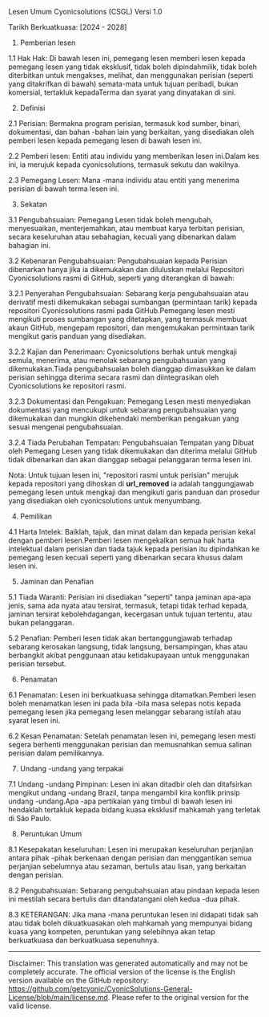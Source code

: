Lesen Umum Cyonicsolutions (CSGL)
Versi 1.0

Tarikh Berkuatkuasa: [2024 - 2028]

1. Pemberian lesen

1.1 Hak Hak: Di bawah lesen ini, pemegang lesen memberi lesen kepada pemegang lesen yang tidak eksklusif, tidak boleh dipindahmilik, tidak boleh diterbitkan untuk mengakses, melihat, dan menggunakan perisian (seperti yang ditakrifkan di bawah) semata-mata untuk tujuan peribadi, bukan komersial, tertakluk kepadaTerma dan syarat yang dinyatakan di sini.

2. Definisi

2.1 Perisian: Bermakna program perisian, termasuk kod sumber, binari, dokumentasi, dan bahan -bahan lain yang berkaitan, yang disediakan oleh pemberi lesen kepada pemegang lesen di bawah lesen ini.

2.2 Pemberi lesen: Entiti atau individu yang memberikan lesen ini.Dalam kes ini, ia merujuk kepada cyonicsolutions, termasuk sekutu dan wakilnya.

2.3 Pemegang Lesen: Mana -mana individu atau entiti yang menerima perisian di bawah terma lesen ini.

3. Sekatan

3.1 Pengubahsuaian: Pemegang Lesen tidak boleh mengubah, menyesuaikan, menterjemahkan, atau membuat karya terbitan perisian, secara keseluruhan atau sebahagian, kecuali yang dibenarkan dalam bahagian ini.

3.2 Kebenaran Pengubahsuaian: Pengubahsuaian kepada Perisian dibenarkan hanya jika ia dikemukakan dan diluluskan melalui Repositori Cyonicsolutions rasmi di GitHub, seperti yang diterangkan di bawah:

3.2.1 Penyerahan Pengubahsuaian: Sebarang kerja pengubahsuaian atau derivatif mesti dikemukakan sebagai sumbangan (permintaan tarik) kepada repositori Cyonicsolutions rasmi pada GitHub.Pemegang lesen mesti mengikuti proses sumbangan yang ditetapkan, yang termasuk membuat akaun GitHub, mengepam repositori, dan mengemukakan permintaan tarik mengikut garis panduan yang disediakan.

3.2.2 Kajian dan Penerimaan: Cyonicsolutions berhak untuk mengkaji semula, menerima, atau menolak sebarang pengubahsuaian yang dikemukakan.Tiada pengubahsuaian boleh dianggap dimasukkan ke dalam perisian sehingga diterima secara rasmi dan diintegrasikan oleh Cyonicsolutions ke repositori rasmi.

3.2.3 Dokumentasi dan Pengakuan: Pemegang Lesen mesti menyediakan dokumentasi yang mencukupi untuk sebarang pengubahsuaian yang dikemukakan dan mungkin dikehendaki memberikan pengakuan yang sesuai mengenai pengubahsuaian.

3.2.4 Tiada Perubahan Tempatan: Pengubahsuaian Tempatan yang Dibuat oleh Pemegang Lesen yang tidak dikemukakan dan diterima melalui GitHub tidak dibenarkan dan akan dianggap sebagai pelanggaran terma lesen ini.

Nota: Untuk tujuan lesen ini, "repositori rasmi untuk perisian" merujuk kepada repositori yang dihoskan di __url_removed__ ia adalah tanggungjawab pemegang lesen untuk mengkaji dan mengikuti garis panduan dan prosedur yang disediakan oleh cyonicsolutions untuk menyumbang.

4. Pemilikan

4.1 Harta Intelek: Baiklah, tajuk, dan minat dalam dan kepada perisian kekal dengan pemberi lesen.Pemberi lesen mengekalkan semua hak harta intelektual dalam perisian dan tiada tajuk kepada perisian itu dipindahkan ke pemegang lesen kecuali seperti yang dibenarkan secara khusus dalam lesen ini.

5. Jaminan dan Penafian

5.1 Tiada Waranti: Perisian ini disediakan "seperti" tanpa jaminan apa-apa jenis, sama ada nyata atau tersirat, termasuk, tetapi tidak terhad kepada, jaminan tersirat kebolehdagangan, kecergasan untuk tujuan tertentu, atau bukan pelanggaran.

5.2 Penafian: Pemberi lesen tidak akan bertanggungjawab terhadap sebarang kerosakan langsung, tidak langsung, bersampingan, khas atau berbangkit akibat penggunaan atau ketidakupayaan untuk menggunakan perisian tersebut.

6. Penamatan

6.1 Penamatan: Lesen ini berkuatkuasa sehingga ditamatkan.Pemberi lesen boleh menamatkan lesen ini pada bila -bila masa selepas notis kepada pemegang lesen jika pemegang lesen melanggar sebarang istilah atau syarat lesen ini.

6.2 Kesan Penamatan: Setelah penamatan lesen ini, pemegang lesen mesti segera berhenti menggunakan perisian dan memusnahkan semua salinan perisian dalam pemilikannya.

7. Undang -undang yang terpakai

7.1 Undang -undang Pimpinan: Lesen ini akan ditadbir oleh dan ditafsirkan mengikut undang -undang Brazil, tanpa mengambil kira konflik prinsip undang -undang.Apa -apa pertikaian yang timbul di bawah lesen ini hendaklah tertakluk kepada bidang kuasa eksklusif mahkamah yang terletak di São Paulo.

8. Peruntukan Umum

8.1 Kesepakatan keseluruhan: Lesen ini merupakan keseluruhan perjanjian antara pihak -pihak berkenaan dengan perisian dan menggantikan semua perjanjian sebelumnya atau sezaman, bertulis atau lisan, yang berkaitan dengan perisian.

8.2 Pengubahsuaian: Sebarang pengubahsuaian atau pindaan kepada lesen ini mestilah secara bertulis dan ditandatangani oleh kedua -dua pihak.

8.3 KETERANGAN: Jika mana -mana peruntukan lesen ini didapati tidak sah atau tidak boleh dikuatkuasakan oleh mahkamah yang mempunyai bidang kuasa yang kompeten, peruntukan yang selebihnya akan tetap berkuatkuasa dan berkuatkuasa sepenuhnya.

---
Disclaimer: This translation was generated automatically and may not be completely accurate. The official version of the license is the English version available on the GitHub repository: https://github.com/getcyonic/CyonicSolutions-General-License/blob/main/license.md. Please refer to the original version for the valid license.